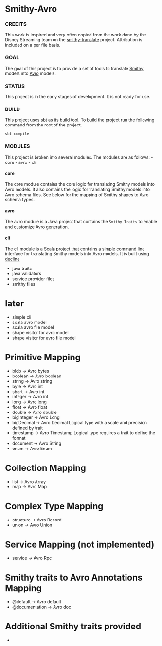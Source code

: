 # Smithy-Avro

### CREDITS 
This work is inspired and very often copied from the work done by the Disney Streaming team on the [smithy-translate](https://github.com/disneystreaming/smithy-translate) project.
Attribution is included on a per file basis.


### GOAL
The goal of this project is to provide a set of tools to translate [Smithy](https://smithy.io) models into [Avro](https://avro.apache.org/) models.

### STATUS
This project is in the early stages of development.  It is not ready for use.

### BUILD
This project uses [sbt](https://www.scala-sbt.org/) as its build tool.  To build the project run the following command from the root of the project.

```bash
sbt compile
```

### MODULES
This project is broken into several modules.  The modules are as follows:
    - core
    - avro
    - cli

#### core
The core module contains the core logic for translating Smithy models into Avro models.  It also contains the logic for translating Smithy models into Avro schema files.
See below for the mapping of Smithy shapes to Avro schema types.

#### avro
The avro module is a Java project that contains the `Smithy Traits` to enable and customize Avro generation.

#### cli
The cli module is a Scala project that contains a simple command line interface for translating Smithy models into Avro models.
It is built using [decline](https://ben.kirw.in/decline/)


- java traits
- java validators
- service provider files
- smithy files


# later
- simple cli
- scala avro model
- scala avro file model
- shape visitor for avro model
- shape visitor for avro file model

# Primitive Mapping
  - blob -> Avro bytes
  - boolean -> Avro boolean
  - string -> Avro string
  - byte -> Avro int
  - short -> Avro int
  - integer -> Avro int
  - long -> Avro long
  - float -> Avro float
  - double -> Avro double
  - bigInteger -> Avro Long
  - bigDecimal -> Avro Decimal Logical type with a scale and precision defined by trait
  - timestamp -> Avro Timestamp Logical type requires a trait to define the format
  - document -> Avro String
  - enum -> Avro Enum

# Collection Mapping
  - list -> Avro Array
  - map -> Avro Map

# Complex Type Mapping
  - structure -> Avro Record
  - union -> Avro Union

# Service Mapping (not implemented)
  - service -> Avro Rpc

# Smithy traits to Avro Annotations Mapping 
  - @default -> Avro default
  - @documentation -> Avro doc

# Additional Smithy traits provided
  - 



